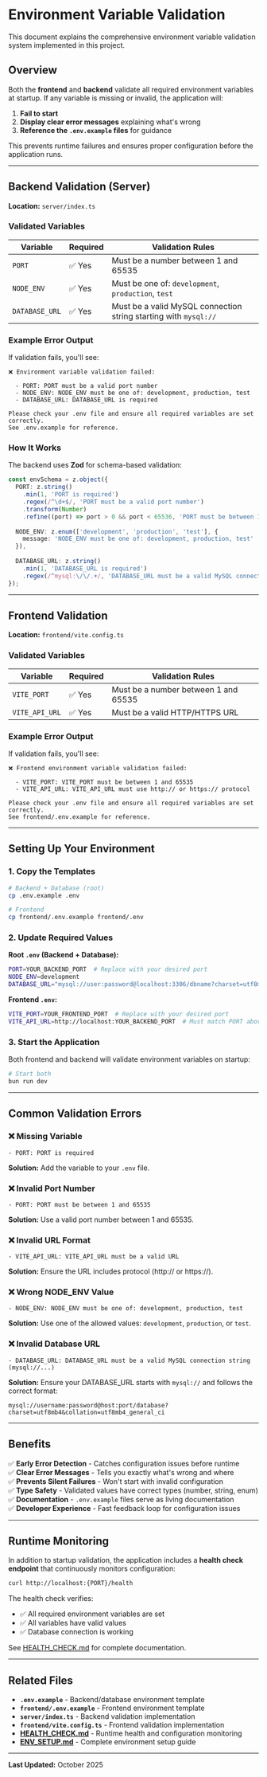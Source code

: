 # Environment Variable Validation

This document explains the comprehensive environment variable validation system implemented in this project.

## Overview

Both the **frontend** and **backend** validate all required environment variables at startup. If any variable is missing or invalid, the application will:

1. **Fail to start**
2. **Display clear error messages** explaining what's wrong
3. **Reference the `.env.example` files** for guidance

This prevents runtime failures and ensures proper configuration before the application runs.

---

## Backend Validation (Server)

**Location:** `server/index.ts`

### Validated Variables

| Variable | Required | Validation Rules |
|----------|----------|-----------------|
| `PORT` | ✅ Yes | Must be a number between 1 and 65535 |
| `NODE_ENV` | ✅ Yes | Must be one of: `development`, `production`, `test` |
| `DATABASE_URL` | ✅ Yes | Must be a valid MySQL connection string starting with `mysql://` |

### Example Error Output

If validation fails, you'll see:

```
❌ Environment variable validation failed:

  - PORT: PORT must be a valid port number
  - NODE_ENV: NODE_ENV must be one of: development, production, test
  - DATABASE_URL: DATABASE_URL is required

Please check your .env file and ensure all required variables are set correctly.
See .env.example for reference.
```

### How It Works

The backend uses **Zod** for schema-based validation:

```typescript
const envSchema = z.object({
  PORT: z.string()
    .min(1, 'PORT is required')
    .regex(/^\d+$/, 'PORT must be a valid port number')
    .transform(Number)
    .refine((port) => port > 0 && port < 65536, 'PORT must be between 1 and 65535'),
  
  NODE_ENV: z.enum(['development', 'production', 'test'], {
    message: 'NODE_ENV must be one of: development, production, test'
  }),
  
  DATABASE_URL: z.string()
    .min(1, 'DATABASE_URL is required')
    .regex(/^mysql:\/\/.+/, 'DATABASE_URL must be a valid MySQL connection string (mysql://...)'),
});
```

---

## Frontend Validation

**Location:** `frontend/vite.config.ts`

### Validated Variables

| Variable | Required | Validation Rules |
|----------|----------|-----------------|
| `VITE_PORT` | ✅ Yes | Must be a number between 1 and 65535 |
| `VITE_API_URL` | ✅ Yes | Must be a valid HTTP/HTTPS URL |

### Example Error Output

If validation fails, you'll see:

```
❌ Frontend environment variable validation failed:

  - VITE_PORT: VITE_PORT must be between 1 and 65535
  - VITE_API_URL: VITE_API_URL must use http:// or https:// protocol

Please check your .env file and ensure all required variables are set correctly.
See frontend/.env.example for reference.
```

---

## Setting Up Your Environment

### 1. Copy the Templates

```bash
# Backend + Database (root)
cp .env.example .env

# Frontend
cp frontend/.env.example frontend/.env
```

### 2. Update Required Values

**Root `.env` (Backend + Database):**

```bash
PORT=YOUR_BACKEND_PORT  # Replace with your desired port
NODE_ENV=development
DATABASE_URL="mysql://user:password@localhost:3306/dbname?charset=utf8mb4&collation=utf8mb4_general_ci"
```

**Frontend `.env`:**

```bash
VITE_PORT=YOUR_FRONTEND_PORT  # Replace with your desired port
VITE_API_URL=http://localhost:YOUR_BACKEND_PORT  # Must match PORT above
```

### 3. Start the Application

Both frontend and backend will validate environment variables on startup:

```bash
# Start both
bun run dev
```

---

## Common Validation Errors

### ❌ Missing Variable

```
- PORT: PORT is required
```

**Solution:** Add the variable to your `.env` file.

### ❌ Invalid Port Number

```
- PORT: PORT must be between 1 and 65535
```

**Solution:** Use a valid port number between 1 and 65535.

### ❌ Invalid URL Format

```
- VITE_API_URL: VITE_API_URL must be a valid URL
```

**Solution:** Ensure the URL includes protocol (http:// or https://).

### ❌ Wrong NODE_ENV Value

```
- NODE_ENV: NODE_ENV must be one of: development, production, test
```

**Solution:** Use one of the allowed values: `development`, `production`, or `test`.

### ❌ Invalid Database URL

```
- DATABASE_URL: DATABASE_URL must be a valid MySQL connection string (mysql://...)
```

**Solution:** Ensure your DATABASE_URL starts with `mysql://` and follows the correct format:
```
mysql://username:password@host:port/database?charset=utf8mb4&collation=utf8mb4_general_ci
```

---

## Benefits

✅ **Early Error Detection** - Catches configuration issues before runtime  
✅ **Clear Error Messages** - Tells you exactly what's wrong and where  
✅ **Prevents Silent Failures** - Won't start with invalid configuration  
✅ **Type Safety** - Validated values have correct types (number, string, enum)  
✅ **Documentation** - `.env.example` files serve as living documentation  
✅ **Developer Experience** - Fast feedback loop for configuration issues  

---

## Runtime Monitoring

In addition to startup validation, the application includes a **health check endpoint** that continuously monitors configuration:

```bash
curl http://localhost:{PORT}/health
```

The health check verifies:

- ✅ All required environment variables are set
- ✅ All variables have valid values
- ✅ Database connection is working

See [HEALTH_CHECK.md](./HEALTH_CHECK.md) for complete documentation.

---

## Related Files

- **`.env.example`** - Backend/database environment template
- **`frontend/.env.example`** - Frontend environment template
- **`server/index.ts`** - Backend validation implementation
- **`frontend/vite.config.ts`** - Frontend validation implementation
- **[HEALTH_CHECK.md](./HEALTH_CHECK.md)** - Runtime health and configuration monitoring
- **[ENV_SETUP.md](./ENV_SETUP.md)** - Complete environment setup guide

---

**Last Updated:** October 2025
